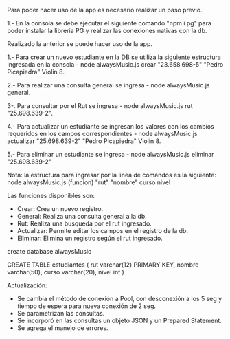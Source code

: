 Para poder hacer uso de la app es necesario realizar un paso previo.

1.- En la consola se debe ejecutar el siguiente comando "npm i pg" para poder instalar la libreria PG y realizar las conexiones nativas con la db.

Realizado la anterior se puede hacer uso de la app.

1.- Para crear un nuevo estudiante en la DB se utiliza la siguiente estructura ingresada en la consola - node alwaysMusic.js crear "23.658.698-5" "Pedro Picapiedra" Violin 8.

2.- Para realizar una consulta general se ingresa - node alwaysMusic.js general.

3-. Para consultar por el Rut se ingresa - node alwaysMusic.js rut "25.698.639-2".

4.- Para actualizar un estudiante se ingresan los valores con los cambios requeridos en los campos correspondientes - node alwaysMusic.js actualizar "25.698.639-2" "Pedro Picapiedra" Violin 8.

5.- Para eliminar un estudiante se ingresa - node alwaysMusic.js eliminar "25.698.639-2"

Nota: la estructura para ingresar por la linea de comandos es la siguiente: node alwaysMusic.js (funcion) "rut" "nombre" curso nivel

Las funciones disponibles son:

- Crear: Crea un nuevo registro.
- General: Realiza una consulta general a la db.
- Rut: Realiza una busqueda por el rut ingresado.
- Actualizar: Permite editar los campos en el registro de la db.
- Eliminar: Elimina un registro según el rut ingresado.

create database alwaysMusic

CREATE TABLE estudiantes (
rut varchar(12) PRIMARY KEY,
nombre varchar(50),
curso varchar(20),
nivel int
)

Actualización:
- Se cambia el método de conexión a Pool, con desconexión a los 5 seg y tiempo de espera para nueva conexión de 2 seg.
- Se parametrizan las consultas.
- Se incorporó en las consultas un objeto JSON y un Prepared Statement.
- Se agrega el manejo de errores.
